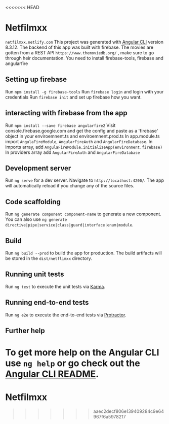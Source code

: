 <<<<<<< HEAD
# Netfilmxx
`netfilmxx.netlify.com`
This project was generated with [Angular CLI](https://github.com/angular/angular-cli) version 8.3.12.
The backend of this app was built with firebase.
The movies are gotten from a REST API `https://www.themoviedb.org/` , make sure to go through heir documentation.
You need to install firebase-tools, firebase and angularfire

## Setting up firebase
Run `npm install -g firebase-tools`
Run `firebase login` and login with your credentials
Run `firebase init` and set up firebase how you want.

## interacting with firebase from the app
Run `npm install --save firebase angularfire2`
Visit console.firebase.google.com and get the config and paste as a 'firebase' object in your enviroemnent.ts and enviroemnent.prod.ts
In app.module.ts import `AngulaFireModule`, `AngularFireAuth` and `AngularFireDatabase`.
In imports array, add `AngulaFireModule.initializeApp(environment.firebase)`
In providers array add `AngularFireAuth` and `AngularFireDatabase`

## Development server

Run `ng serve` for a dev server. Navigate to `http://localhost:4200/`. The app will automatically reload if you change any of the source files.

## Code scaffolding

Run `ng generate component component-name` to generate a new component. You can also use `ng generate directive|pipe|service|class|guard|interface|enum|module`.

## Build

Run `ng build --prod` to build the app for production. The build artifacts will be stored in the `dist/netflimxx` directory. 

## Running unit tests

Run `ng test` to execute the unit tests via [Karma](https://karma-runner.github.io).

## Running end-to-end tests

Run `ng e2e` to execute the end-to-end tests via [Protractor](http://www.protractortest.org/).

## Further help

To get more help on the Angular CLI use `ng help` or go check out the [Angular CLI README](https://github.com/angular/angular-cli/blob/master/README.md).
=======
# Netfilmxx
>>>>>>> aaec2decf806e139409284c9e64967f6a5978217
